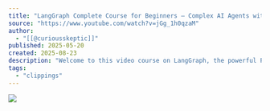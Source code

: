 ```yaml
---
title: "LangGraph Complete Course for Beginners – Complex AI Agents with Python"
source: "https://www.youtube.com/watch?v=jGg_1h0qzaM"
author:
  - "[[@curiousskeptic]]"
published: 2025-05-20
created: 2025-08-23
description: "Welcome to this video course on LangGraph, the powerful Python library for building advanced conversational AI workflows. In this course, Vaibhav Mehra will ..."
tags:
  - "clippings"
---
```

![](https://www.youtube.com/watch?v=jGg_1h0qzaM)